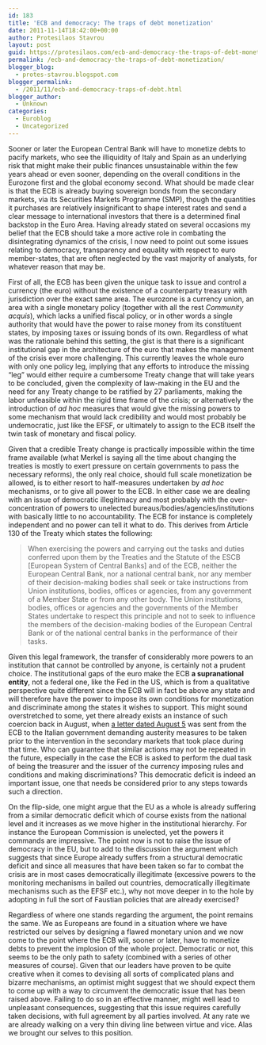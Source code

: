 ```yaml
---
id: 183
title: 'ECB and democracy: The traps of debt monetization'
date: 2011-11-14T18:42:00+00:00
author: Protesilaos Stavrou
layout: post
guid: https://protesilaos.com/ecb-and-democracy-the-traps-of-debt-monetization/
permalink: /ecb-and-democracy-the-traps-of-debt-monetization/
blogger_blog:
  - protes-stavrou.blogspot.com
blogger_permalink:
  - /2011/11/ecb-and-democracy-traps-of-debt.html
blogger_author:
  - Unknown
categories:
  - Euroblog
  - Uncategorized
---
```

Sooner or later the European Central Bank will have to monetize debts to pacify markets, who see the illiquidity of Italy and Spain as an underlying risk that might make their public finances unsustainable within the few years ahead or even sooner, depending on the overall conditions in the Eurozone first and the global economy second. What should be made clear is that the ECB is already buying sovereign bonds from the secondary markets, via its Securities Markets Programme (SMP), though the quantities it purchases are relatively insignificant to shape interest rates and send a clear message to international investors that there is a determined final backstop in the Euro Area. Having already stated on several occasions my belief that the ECB should take a more active role in combating the disintegrating dynamics of the crisis, I now need to point out some issues relating to democracy, transparency and equality with respect to euro member-states, that are often neglected by the vast majority of analysts, for whatever reason that may be.

First of all, the ECB has been given the unique task to issue and control a currency (the euro) without the existence of a counterparty treasury with jurisdiction over the exact same area. The eurozone is a currency union, an area with a single monetary policy (together with all the rest _Community acquis_), which lacks a unified fiscal policy, or in other words a single authority that would have the power to raise money from its constituent states, by imposing taxes or issuing bonds of its own. Regardless of what was the rationale behind this setting, the gist is that there is a significant institutional gap in the architecture of the euro that makes the management of the crisis ever more challenging. This currently leaves the whole euro with only one policy leg, implying that any efforts to introduce the missing &#8220;leg&#8221; would either require a cumbersome Treaty change that will take years to be concluded, given the complexity of law-making in the EU and the need for any Treaty change to be ratified by 27 parliaments, making the labor unfeasible within the rigid time frame of the crisis; or alternatively the introduction of _ad hoc_ measures that would give the missing powers to some mechanism that would lack credibility and would most probably be undemocratic, just like the EFSF, or ultimately to assign to the ECB itself the twin task of monetary and fiscal policy.

Given that a credible Treaty change is practically impossible within the time frame available (what Merkel is saying all the time about changing the treaties is mostly to exert pressure on certain governments to pass the necessary reforms), the only real choice, should full scale monetization be allowed, is to either resort to half-measures undertaken by _ad hoc_ mechanisms, or to give all power to the ECB. In either case we are dealing with an issue of democratic illegitimacy and most probably with the over-concentration of powers to unelected bureaus/bodies/agencies/institutions with basically little to no accountability. The ECB for instance is completely independent and no power can tell it what to do. This derives from Article 130 of the Treaty which states the following:
  


<blockquote class="tr_bq">
  When exercising the powers and carrying out the tasks and duties conferred upon them by the Treaties and the Statute of the ESCB [European System of Central Banks] and of the ECB, neither the European Central Bank, nor a national central bank, nor any member of their decision-making bodies shall seek or take instructions from Union institutions, bodies, offices or agencies, from any government of a Member State or from any other body. The Union institutions, bodies, offices or agencies and the governments of the Member States undertake to respect this principle and not to seek to influence the members of the decision-making bodies of the European Central Bank or of the national central banks in the performance of their tasks.</p>
</blockquote>

Given this legal framework, the transfer of considerably more powers to an institution that cannot be controlled by anyone, is certainly not a prudent choice. The institutional gaps of the euro make the ECB **a supranational entity**, not a federal one, like the Fed in the US, which is from a qualitative perspective quite different since the ECB will in fact be above any state and will therefore have the power to impose its own conditions for monetization and discriminate among the states it wishes to support. This might sound overstretched to some, yet there already exists an instance of such coercion back in August, when [a letter dated August 5](http://www.bbc.co.uk/news/business-15104967) was sent from the ECB to the Italian government demanding austerity measures to be taken prior to the intervention in the secondary markets that took place during that time. Who can guarantee that similar actions may not be repeated in the future, especially in the case the ECB is asked to perform the dual task of being the treasurer and the issuer of the currency imposing rules and conditions and making discriminations? This democratic deficit is indeed an important issue, one that needs be considered prior to any steps towards such a direction.

On the flip-side, one might argue that the EU as a whole is already suffering from a similar democratic deficit which of course exists from the national level and it increases as we move higher in the institutional hierarchy. For instance the European Commission is unelected, yet the powers it commands are impressive. The point now is not to raise the issue of democracy in the EU, but to add to the discussion the argument which suggests that since Europe already suffers from a structural democratic deficit and since all measures that have been taken so far to combat the crisis are in most cases democratically illegitimate (excessive powers to the monitoring mechanisms in bailed out countries, democratically illegitimate mechanisms such as the EFSF etc.), why not move deeper in to the hole by adopting in full the sort of Faustian policies that are already exercised?

Regardless of where one stands regarding the argument, the point remains the same. We as Europeans are found in a situation where we have restricted our selves by designing a flawed monetary union and we now come to the point where the ECB will, sooner or later, have to monetize debts to prevent the implosion of the whole project. Democratic or not, this seems to be the only path to safety (combined with a series of other measures of course). Given that our leaders have proven to be quite creative when it comes to devising all sorts of complicated plans and bizarre mechanisms, an optimist might suggest that we should expect them to come up with a way to circumvent the democratic issue that has been raised above. Failing to do so in an effective manner, might well lead to unpleasant consequences, suggesting that this issue requires carefully taken decisions, with full agreement by all parties involved. At any rate we are already walking on a very thin diving line between virtue and vice. Alas we brought our selves to this position.